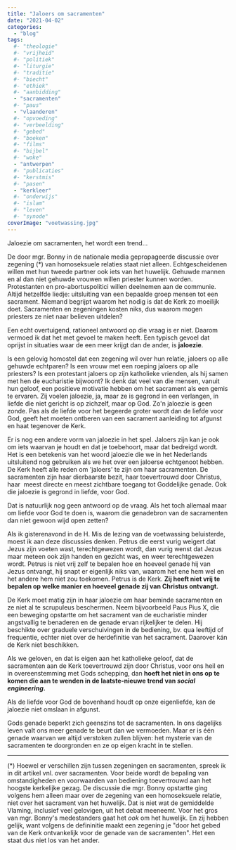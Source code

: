 ```yaml
---
title: "Jaloers om sacramenten"
date: "2021-04-02"
categories: 
  - "blog"
tags:
  #- "theologie"
  #- "vrijheid"
  #- "politiek"
  #- "liturgie"
  #- "traditie"
  #- "biecht"
  #- "ethiek"
  #- "aanbidding"
  - "sacramenten"
  #- "paus"
  - "vlaanderen"
  #- "opvoeding"
  #- "verbeelding"
  #- "gebed"
  #- "boeken"
  #- "films"
  #- "bijbel"
  #- "woke"
  - "antwerpen"
  #- "publicaties"
  #- "kerstmis"
  #- "pasen"
  - "kerkleer"
  #- "onderwijs"
  #- "islam"
  #- "leven"
  #- "synode"
coverImage: "voetwassing.jpg"
---
```


Jaloezie om sacramenten, het wordt een trend...

De door mgr. Bonny in de nationale media gepropageerde discussie over zegening (\*) van homoseksuele relaties staat niet alleen. Echtgescheidenen willen met hun tweede partner ook iets van het huwelijk. Gehuwde mannen en al dan niet gehuwde vrouwen willen priester kunnen worden. Protestanten en pro-abortuspolitici willen deelnemen aan de communie. Altijd hetzelfde liedje: uitsluiting van een bepaalde groep mensen tot een sacrament. Niemand begrijpt waarom het nodig is dat de Kerk zo moeilijk doet. Sacramenten en zegeningen kosten niks, dus waarom mogen priesters ze niet naar believen uitdelen?

Een echt overtuigend, rationeel antwoord op die vraag is er niet. Daarom vermoed ik dat het met gevoel te maken heeft. Een typisch gevoel dat oprijst in situaties waar de een meer krijgt dan de ander, is **jaloezie**.

Is een gelovig homostel dat een zegening wil over hun relatie, jaloers op alle gehuwde echtparen? Is een vrouw met een roeping jaloers op alle priesters? Is een protestant jaloers op zijn katholieke vrienden, als hij samen met hen de eucharistie bijwoont? Ik denk dat veel van die mensen, vanuit hun geloof, een positieve motivatie hebben om het sacrament als een gemis te ervaren. Zij voelen jaloezie, ja, maar ze is gegrond in een verlangen, in liefde die niet gericht is op zichzelf, maar op God. Zo'n jaloezie is geen zonde. Pas als de liefde voor het begeerde groter wordt dan de liefde voor God, geeft het moeten ontberen van een sacrament aanleiding tot afgunst en haat tegenover de Kerk. 

Er is nog een andere vorm van jaloezie in het spel. Jaloers zijn kan je ook om iets waarvan je houdt en dat je toebehoort, maar dat bedreigd wordt. Het is een betekenis van het woord jaloezie die we in het Nederlands uitsluitend nog gebruiken als we het over een jaloerse echtgenoot hebben. De Kerk heeft alle reden om 'jaloers' te zijn om haar sacramenten. De sacramenten zijn haar dierbaarste bezit, haar toevertrouwd door Christus, haar  meest directe en meest zichtbare toegang tot Goddelijke genade. Ook die jaloezie is gegrond in liefde, voor God.

Dat is natuurlijk nog geen antwoord op de vraag. Als het toch allemaal maar om liefde voor God te doen is, waarom die genadebron van de sacramenten dan niet gewoon wijd open zetten?

Als ik gisterenavond in de H. Mis de lezing van de voetwassing beluisterde, moest ik aan deze discussies denken. Petrus die eerst vurig weigert dat Jezus zijn voeten wast, terechtgewezen wordt, dan vurig wenst dat Jezus maar meteen ook zijn handen en gezicht was, en weer terechtgewezen wordt. Petrus is niet vrij zelf te bepalen hoe en hoeveel genade hij van Jezus ontvangt, hij snapt er eigenlijk niks van, waarom het ene hem wel en het andere hem niet zou toekomen. Petrus is de Kerk. **Zij heeft niet vrij te bepalen op welke manier en hoeveel genade zij van Christus ontvangt.** 

De Kerk moet matig zijn in haar jaloezie om haar beminde sacramenten en ze niet al te scrupuleus beschermen. Neem bijvoorbeeld Paus Pius X, die een beweging opstartte om het sacrament van de eucharistie minder angstvallig te benaderen en de genade ervan rijkelijker te delen. Hij beschikte over graduele verschuivingen in de bediening, bv. qua leeftijd of frequentie, echter niet over de herdefinitie van het sacrament. Daarover kán de Kerk niet beschikken.

Als we geloven, en dat is eigen aan het katholieke geloof, dat de sacramenten aan de Kerk toevertrouwd zijn door Christus, voor ons heil en in overeenstemming met Gods schepping, dan **hoeft het niet in ons op te komen die aan te wenden in de laatste-nieuwe trend van _social engineering_.** 

Als de liefde voor God de bovenhand houdt op onze eigenliefde, kan de jaloezie niet omslaan in afgunst.

Gods genade beperkt zich geenszins tot de sacramenten. In ons dagelijks leven valt ons meer genade te beurt dan we vermoeden. Maar er is één genade waarvan we altijd verstoken zullen blijven: het mysterie van de sacramenten te doorgronden en ze op eigen kracht in te stellen.

* * *

(\*) Hoewel er verschillen zijn tussen zegeningen en sacramenten, spreek ik in dit artikel vnl. over sacramenten. Voor beide wordt de bepaling van omstandigheden en voorwaarden van bediening toevertrouwd aan het hoogste kerkelijke gezag. De discussie die mgr. Bonny opstartte ging volgens hem alleen maar over de zegening van een homoseksuele relatie, niet over het sacrament van het huwelijk. Dat is niet wat de gemiddelde Vlaming, inclusief veel gelovigen, uit het debat meeneemt. Voor het gros van mgr. Bonny's medestanders gaat het _ook_ om het huwelijk. En zij hebben gelijk, want volgens de defininitie maakt een zegening je "door het gebed van de Kerk ontvankelijk voor de genade van de sacramenten". Het een staat dus niet los van het ander.
